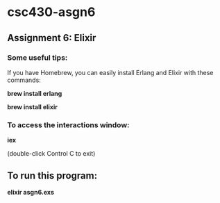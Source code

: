 # csc430-asgn6

## Assignment 6: Elixir


### Some useful tips:
If you have Homebrew, you can easily install Erlang and Elixir with these commands:

**brew install erlang**

**brew install elixir**

### To access the interactions window:

**iex**

(double-click Control C to exit)

## To run this program:

**elixir asgn6.exs**
